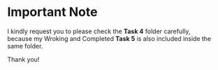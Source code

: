 # **Important Note**

I kindly request you to please check the **Task 4** folder carefully,  
because my Wroking and Completed **Task 5** is also included inside the same folder.  

Thank you!
